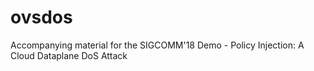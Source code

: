 # ovsdos
Accompanying material for the SIGCOMM'18 Demo - Policy Injection: A Cloud Dataplane DoS Attack
